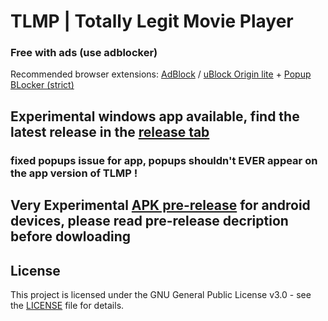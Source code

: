 # TLMP | Totally Legit Movie Player
### Free with ads (use adblocker)

Recommended browser extensions: [AdBlock](https://chromewebstore.google.com/detail/gighmmpiobklfepjocnamgkkbiglidom?utm_source=item-share-cb) / [uBlock Origin lite](https://chromewebstore.google.com/detail/ddkjiahejlhfcafbddmgiahcphecmpfh?utm_source=item-share-cb) + [Popup BLocker (strict)](https://chromewebstore.google.com/detail/aefkmifgmaafnojlojpnekbpbmjiiogg?utm_source=item-share-cb)

## Experimental windows app available, find the latest release in the [release tab](https://github.com/absurd-oliver/Display_Show-Movie/releases)
### fixed popups issue for app, popups shouldn't EVER appear on the app version of TLMP !

## Very Experimental [APK pre-release](https://github.com/absurd-oliver/Display_Show-Movie/releases/tag/v0.0.1pre) for android devices, please read pre-release decription before dowloading

## License


This project is licensed under the GNU General Public License v3.0 - see the [LICENSE](./LICENSE) file for details.



